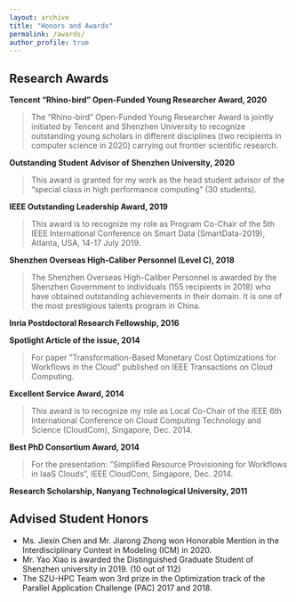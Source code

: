 ```yaml
---
layout: archive
title: "Honors and Awards"
permalink: /awards/
author_profile: true
---
```


Research Awards
---
**Tencent “Rhino-bird” Open-Funded Young Researcher Award, 2020**
> The “Rhino-bird” Open-Funded Young Researcher Award is jointly initiated by Tencent and Shenzhen University to recognize outstanding young scholars in different disciplines (two recipients in computer science in 2020) carrying out frontier scientific research.

**Outstanding Student Advisor of Shenzhen University, 2020**
> This award is granted for my work as the head student advisor of the “special class in high performance computing” (30 students).

**IEEE Outstanding Leadership Award, 2019**
> This award is to recognize my role as Program Co-Chair of the 5th IEEE International Conference on Smart Data (SmartData-2019), Atlanta, USA, 14-17 July 2019.

**Shenzhen Overseas High-Caliber Personnel (Level C), 2018**
> The Shenzhen Overseas High-Caliber Personnel is awarded by the Shenzhen Government to individuals (155 recipients in 2018) who have obtained outstanding achievements in their domain. It is one of the most prestigious talents program in China.

**Inria Postdoctoral Research Fellowship, 2016**

**Spotlight Article of the issue, 2014**
> For paper ”Transformation-Based Monetary Cost Optimizations for Workflows in the Cloud” published on IEEE Transactions on Cloud Computing.

**Excellent Service Award, 2014**
> This award is to recognize my role as Local Co-Chair of the IEEE 6th International Conference on Cloud Computing Technology and Science (CloudCom), Singapore, Dec. 2014.

**Best PhD Consortium Award, 2014**
> For the presentation: ”Simplified Resource Provisioning for Workflows in IaaS Clouds”, IEEE CloudCom, Singapore, Dec. 2014.

**Research Scholarship, Nanyang Technological University, 2011**

Advised Student Honors
---
* Ms. Jiexin Chen and Mr. Jiarong Zhong won Honorable Mention in the Interdisciplinary Contest in Modeling (ICM) in 2020.
* Mr. Yao Xiao is awarded the Distinguished Graduate Student of Shenzhen university in 2019. (10 out of 112)
* The SZU-HPC Team won 3rd prize in the Optimization track of the Parallel Application Challenge (PAC) 2017 and 2018.
